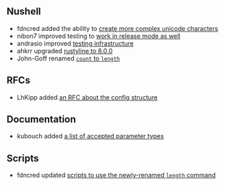 ## Nushell

* fdncred added the ability to [create more complex unicode characters](https://github.com/nushell/nushell/pull/3195)
* nibon7 improved testing to [work in release mode as well](https://github.com/nushell/nushell/pull/3184)
* andrasio improved [testing infrastructure](https://github.com/nushell/nushell/pull/3179)
* ahkrr upgraded [rustyline to 8.0.0](https://github.com/nushell/nushell/pull/3167)
* John-Goff renamed [`count` to `length`](https://github.com/nushell/nushell/pull/3166)

## RFCs

* LhKipp added [an RFC about the config structure](https://github.com/nushell/rfcs/pull/5)

## Documentation

* kubouch added [a list of accepted parameter types](https://github.com/nushell/nushell.github.io/pull/111)

## Scripts

* fdncred updated [scripts to use the newly-renamed `length` command](https://github.com/nushell/nu_scripts/pull/31)
